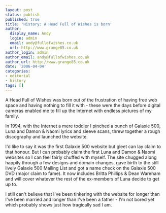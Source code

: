 ```yaml
---
layout: post
status: publish
published: true
title: 'History: A Head Full of Wishes is born'
author:
  display_name: Andy
  login: admin
  email: andy@fullofwishes.co.uk
  url: http://www.grange85.co.uk
author_login: admin
author_email: andy@fullofwishes.co.uk
author_url: http://www.grange85.co.uk
date: '2006-04-04'
categories:
- editorial
- history
tags: []
---
```

A Head Full of Wishes was born out of the frustration of having free web space
and having nothing to fill it with - these were the days before digital
cameras enabled me to fill up the Internet with endless pictures of my family.

In 1994, with the Internet a mere toddler I pinched a bunch of Galaxie 500,
Luna and Damon & Naomi lyrics and sleeve scans, threw together a rough
discography and launched the website.

I'd like to say it was the first Galaxie 500 website but gleet can lay claim
to that honour. But I can probably claim the first Luna and Damon & Naomi
websites so I can feel fairly chuffed with myself. The site chugged along
happily through a few designs and domain changes, gave birth to the still
lively Galaxie 500 Mailing List and got a name check on the Galaxie 500 DVD
(major claim to fame). It now includes Britta Phillips & Dean Wareham and will
cover whatever the rest of the ex-members of Luna decide to get up to.

I still can't believe that I've been tinkering with the website for longer
than I've been married and longer than I've been a father - I'm not bored yet
which probably shows just how tragically sad I am.


